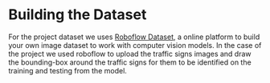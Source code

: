 # Building the Dataset

For the project dataset we uses [Roboflow Dataset](https://roboflow.com/), a online platform to build your own image dataset to work with computer vision models. In the case of the project we used roboflow to upload the traffic signs images and draw the bounding-box around the traffic signs for them to be identified on the training and testing from the model. 

